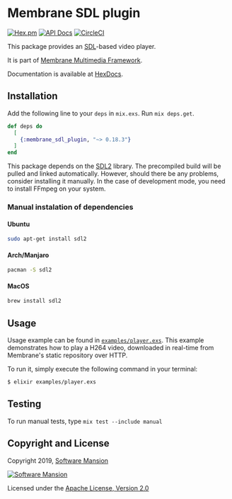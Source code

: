 # Membrane SDL plugin

[![Hex.pm](https://img.shields.io/hexpm/v/membrane_sdl_plugin.svg)](https://hex.pm/packages/membrane_sdl_plugin)
[![API Docs](https://img.shields.io/badge/api-docs-yellow.svg?style=flat)](https://hexdocs.pm/membrane_sdl_plugin/)
[![CircleCI](https://circleci.com/gh/membraneframework/membrane_sdl_plugin.svg?style=svg)](https://circleci.com/gh/membraneframework/membrane_sdl_plugin)

This package provides an [SDL](https://www.libsdl.org/)-based video player.

It is part of [Membrane Multimedia Framework](https://membraneframework.org).

Documentation is available at [HexDocs](https://hexdocs.pm/membrane_sdl_plugin).

## Installation

Add the following line to your `deps` in `mix.exs`. Run `mix deps.get`.

```elixir
def deps do
  [
    {:membrane_sdl_plugin, "~> 0.18.3"}
  ]
end
```
This package depends on the [SDL2](https://www.libsdl.org) library. The precompiled build will be pulled and linked automatically. However, should there be any problems, consider installing it manually. In the case of development mode, you need to install FFmpeg on your system.

### Manual instalation of dependencies
#### Ubuntu

```bash
sudo apt-get install sdl2
```

#### Arch/Manjaro

```bash
pacman -S sdl2
```

#### MacOS

```bash
brew install sdl2
```

## Usage

Usage example can be found in [`examples/player.exs`](examples/player.exs).
This example demonstrates how to play a H264 video, downloaded in real-time from Membrane's static repository over HTTP.

To run it, simply execute the following command in your terminal:

```bash
$ elixir examples/player.exs
```

## Testing

To run manual tests, type `mix test --include manual`

## Copyright and License

Copyright 2019, [Software Mansion](https://swmansion.com/?utm_source=git&utm_medium=readme&utm_campaign=membrane)

[![Software Mansion](https://logo.swmansion.com/logo?color=white&variant=desktop&width=200&tag=membrane-github)](https://swmansion.com/?utm_source=git&utm_medium=readme&utm_campaign=membrane)

Licensed under the [Apache License, Version 2.0](LICENSE)

